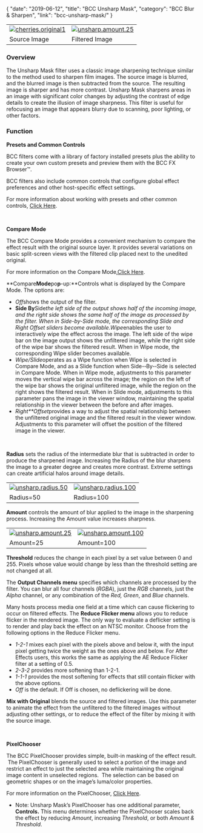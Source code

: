 {
"date": "2019-06-12",
"title": "BCC Unsharp Mask",
"category": "BCC Blur & Sharpen",
"link": "bcc-unsharp-mask/"
}

 

|  |  |
| --- | --- |
| [![cherries.original1](https://borisfx-com-res.cloudinary.com/image/upload//documentation/continuum/uploads/2013/06/cherries.original11.jpg)](https://borisfx-com-res.cloudinary.com/image/upload//documentation/continuum/uploads/2013/06/cherries.original11.jpg) | [![unsharp.amount.25](https://borisfx-com-res.cloudinary.com/image/upload//documentation/continuum/uploads/2013/07/unsharp.amount.25.jpg)](https://borisfx-com-res.cloudinary.com/image/upload//documentation/continuum/uploads/2013/07/unsharp.amount.25.jpg) |
| Source Image | Filtered Image |


### Overview


The Unsharp Mask filter uses a classic image sharpening technique similar to the method used to sharpen film images. The source image is blurred, and the blurred image is then subtracted from the source. The resulting image is sharper and has more contrast. Unsharp Mask sharpens areas in an image with significant color changes by adjusting the contrast of edge details to create the illusion of image sharpness. This filter is useful for refocusing an image that appears blurry due to scanning, poor lighting, or other factors.


### Function


**Presets and Common Controls**


BCC filters come with a library of factory installed presets plus the ability to create your own custom presets and preview them with the BCC FX Browser™.


BCC filters also include common controls that configure global effect preferences and other host-specific effect settings.


For more information about working with presets and other common controls, [Click Here](/documentation/continuum/bcc-common-controls/).

 


**Compare Mode**


The BCC Compare Mode provides a convenient mechanism to compare the effect result with the original source layer. It provides several variations on basic split-screen views with the filtered clip placed next to the unedited original.


For more information on the Compare Mode,[Click Here](/documentation/continuum/bcc-compare-mode/).

**Compare****Mode****po****p****-­up:**Controls what is displayed by the Compare Mode. The options are:


* *Off*shows the output of the filter.
* **Side By**Side*the left side of the output shows half of the incoming image, and the right side shows the same half of the image as processed by the filter. When in Side-by-Side mode, the corresponding Slide and Right Offset sliders become available.Wipe*enables the user to interactively wipe the effect across the image. The left side of the wipe bar on the image output shows the unfiltered image, while the right side of the wipe bar shows the filtered result. When in Wipe mode, the corresponding Wipe slider becomes available.
* *Wipe/Slide*operates as a Wipe function when Wipe is selected in Compare Mode, and as a Slide function when Side-­‐By-­‐Side is selected in Compare Mode. When in Wipe mode, adjustments to this parameter moves the vertical wipe bar across the image; the region on the left of the wipe bar shows the original unfiltered image, while the region on the right shows the filtered result. When in Slide mode, adjustments to this parameter pans the image in the viewer window, maintaining the spatial relationship in the viewer between the before and after images.
* *Right**Offset*provides a way to adjust the spatial relationship between the unfiltered original image and the filtered result in the viewer window. Adjustments to this parameter will offset the position of the filtered image in the viewer.


 


**Radius** sets the radius of the intermediate blur that is subtracted in order to produce the sharpened image. Increasing the Radius of the blur sharpens the image to a greater degree and creates more contrast. Extreme settings can create artificial halos around image details.




|  |  |
| --- | --- |
| [![unsharp.radius.50](https://borisfx-com-res.cloudinary.com/image/upload//documentation/continuum/uploads/2013/07/unsharp.radius.50.jpg)](https://borisfx-com-res.cloudinary.com/image/upload//documentation/continuum/uploads/2013/07/unsharp.radius.50.jpg) | [![unsharp.radius.100](https://borisfx-com-res.cloudinary.com/image/upload//documentation/continuum/uploads/2013/07/unsharp.radius.100.jpg)](https://borisfx-com-res.cloudinary.com/image/upload//documentation/continuum/uploads/2013/07/unsharp.radius.100.jpg) |
| Radius=50 | Radius=100 |


**Amount** controls the amount of blur applied to the image in the sharpening process. Increasing the Amount value increases sharpness.




|  |  |
| --- | --- |
| [![unsharp.amount.25](https://borisfx-com-res.cloudinary.com/image/upload//documentation/continuum/uploads/2013/07/unsharp.amount.25.jpg)](https://borisfx-com-res.cloudinary.com/image/upload//documentation/continuum/uploads/2013/07/unsharp.amount.25.jpg) | [![unsharp.amount.100](https://borisfx-com-res.cloudinary.com/image/upload//documentation/continuum/uploads/2013/07/unsharp.amount.100.jpg)](https://borisfx-com-res.cloudinary.com/image/upload//documentation/continuum/uploads/2013/07/unsharp.amount.100.jpg) |
| Amount=25 | Amount=100 |


**Threshold** reduces the change in each pixel by a set value between 0 and 255. Pixels whose value would change by less than the threshold setting are not changed at all.


The **Output Channels** **menu** specifies which channels are processed by the filter. You can blur all four channels (*RGBA*), just the *RGB* channels, just the *Alpha* channel, or any combination of the *Red, Green*, and *Blue* channels.


Many hosts process media one field at a time which can cause flickering to occur on filtered effects. The **Reduce Flicker menu** allows you to reduce flicker in the rendered image. The only way to evaluate a deflicker setting is to render and play back the effect on an NTSC monitor. Choose from the following options in the Reduce Flicker menu.


* *1-2-1* mixes each pixel with the pixels above and below it, with the input pixel getting twice the weight as the ones above and below. For After Effects users, this works the same as applying the AE Reduce Flicker filter at a setting of 0.5.
* *2-3-2* provides more softening than 1-2-1.
* *1-1-1* provides the most softening for effects that still contain flicker with the above options.
* *Off* is the default. If Off is chosen, no deflickering will be done.


**Mix with Original** blends the source and filtered images. Use this parameter to animate the effect from the unfiltered to the filtered images without adjusting other settings, or to reduce the effect of the filter by mixing it with the source image.


 


**PixelChooser**


The BCC PixelChooser provides simple, built-in masking of the effect result.  The PixelChooser is generally used to select a portion of the image and restrict an effect to just the selected area while maintaining the original image content in unselected regions.  The selection can be based on geometric shapes or on the image’s luma/color properties.


For more information on the PixelChooser, [Click Here](/documentation/continuum/bcc-pixel-chooser/).

* Note: Unsharp Mask’s PixelChooser has one additional parameter, **Controls.** This menu determines whether the PixelChooser scales back the effect by reducing *Amount*, increasing *Threshold*, or both *Amount & Threshold*.


